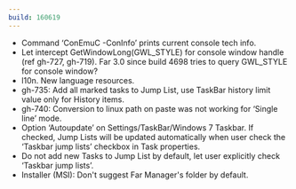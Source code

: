 ```yaml
---
build: 160619
---
```


* Command ‘ConEmuC -ConInfo’ prints current console tech info.
* Let intercept GetWindowLong(GWL_STYLE) for console window handle (ref gh-727, gh-719).
  Far 3.0 since build 4698 tries to query GWL_STYLE for console window?
* l10n. New language resources.
* gh-735: Add all marked tasks to Jump List, use TaskBar history limit value only for History items.
* gh-740: Conversion to linux path on paste was not working for ‘Single line’ mode.
* Option ‘Autoupdate’ on Settings/TaskBar/Windows 7 Taskbar.
  If checked, Jump Lists will be updated automatically when user check
  the ‘Taskbar jump lists’ checkbox in Task properties.
* Do not add new Tasks to Jump List by default, let user explicitly check ‘Taskbar jump lists’.
* Installer (MSI): Don't suggest Far Manager's folder by default.

